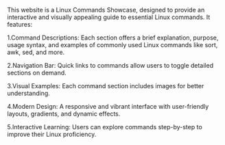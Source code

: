 This website is a Linux Commands Showcase, designed to provide an interactive and visually appealing guide to essential Linux commands. It features:

1.Command Descriptions: Each section offers a brief explanation, purpose, usage syntax, and examples of commonly used Linux commands like sort, awk, sed, and more.

2.Navigation Bar: Quick links to commands allow users to toggle detailed sections on demand.

3.Visual Examples: Each command section includes images for better understanding.

4.Modern Design: A responsive and vibrant interface with user-friendly layouts, gradients, and dynamic effects.

5.Interactive Learning: Users can explore commands step-by-step to improve their Linux proficiency.

